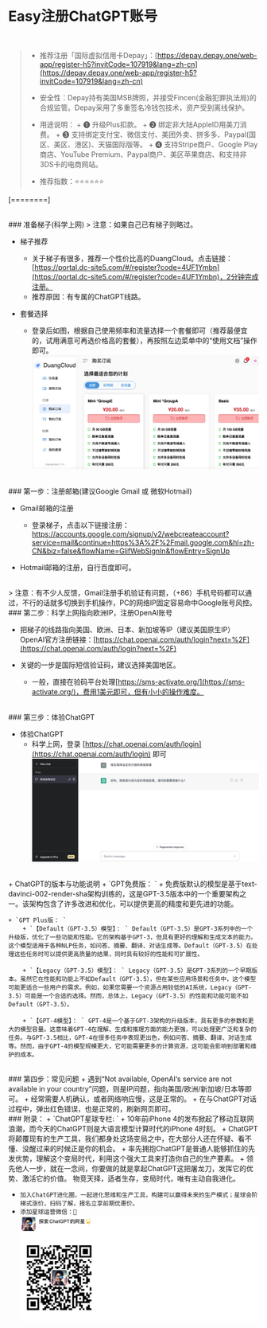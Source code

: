 # Easy注册ChatGPT账号



<br />

>+ 推荐注册「国际虚拟信用卡Depay」：[https://depay.depay.one/web-app/register-h5?invitCode=107919&lang=zh-cn](https://depay.depay.one/web-app/register-h5?invitCode=107919&lang=zh-cn) 
>
>+ 安全性：Depay持有美国MSB牌照，并接受Fincen(金融犯罪执法局)的合规监管。Depay采用了多重签名冷钱包技术，资产受到离线保护。
>
>+ 用途说明：
	+ ❶ 升级Plus扣款。
	+ ❷ 绑定非大陆AppleID用美刀消费。
	+ ❸ 支持绑定支付宝、微信支付、美团外卖、拼多多、Paypal(国区、美区、港区)、天猫国际版等。
	+ ❹ 支持Stripe商户、Google Play商店、YouTube Premium、Paypal商户、美区苹果商店、和支持非3DS卡的电商网站。
>
>+ 推荐指数：⭐️⭐️⭐️⭐️⭐️⭐️

[========]



<br />
### 准备梯子(科学上网)
> 注意：如果自己已有梯子则略过。

+ 梯子推荐
    + 关于梯子有很多，推荐一个性价比高的DuangCloud。点击链接：[https://portal.dc-site5.com/#/register?code=4UF1Ymbn](https://portal.dc-site5.com/#/register?code=4UF1Ymbn)，2分钟完成注册。
    + 推荐原因：有专属的ChatGPT线路。

+ 套餐选择
    + 登录后如图，根据自己使用频率和流量选择一个套餐即可（推荐最便宜的，试用满意可再选价格高的套餐），再按照左边菜单中的“使用文档”操作即可。
    ![duangcloud](./duangcloud.png)


<br />
### 第一步：注册邮箱(建议Google Gmail 或 微软Hotmail)

+ Gmail邮箱的注册
    + 登录梯子，点击以下链接注册：
[https://accounts.google.com/signup/v2/webcreateaccount?service=mail&continue=https%3A%2F%2Fmail.google.com&hl=zh-CN&biz=false&flowName=GlifWebSignIn&flowEntry=SignUp ](https://accounts.google.com/signup/v2/webcreateaccount?service=mail&continue=https%3A%2F%2Fmail.google.com&hl=zh-CN&biz=false&flowName=GlifWebSignIn&flowEntry=SignUp )

+ Hotmail邮箱的注册，自行百度即可。


<br />
> 注意：有不少人反馈，Gmail注册手机验证有问题，（+86）手机号码都可以通过，不行的话就多切换到手机操作，PC的网络IP固定容易命中Google账号风控。



<br />
### 第二步：科学上网指向欧洲IP，注册OpenAI账号

+ 把梯子的线路指向美国、欧洲、日本、新加坡等IP（建议美国原生IP）
OpenAI官方注册链接：[https://chat.openai.com/auth/login?next=%2F](https://chat.openai.com/auth/login?next=%2F)

+ 关键的一步是国际短信验证码，建议选择美国地区。
	+ 一般，直接在验码平台处理[https://sms-activate.org/](https://sms-activate.org/)，费用1美元即可，但有小小的操作难度。



<br />
### 第三步：体验ChatGPT

+ 体验ChatGPT
	+ 科学上网，登录 [https://chat.openai.com/auth/login](https://chat.openai.com/auth/login) 即可
    ![ChatGPT体验](./gpt-tiyan.png)


<br />
+ ChatGPT的版本与功能说明
	+ `GPT免费版： `
		+ 免费版默认的模型是基于text-davinci-002-render-sha架构训练的，这是GPT-3.5版本中的一个重要架构之一。该架构包含了许多改进和优化，可以提供更高的精度和更先进的功能。

	+ `GPT Plus版： `
        + `【Default（GPT-3.5）模型】： ` Default（GPT-3.5）是GPT-3系列中的一个升级版，优化了一些功能和性能。它的架构基于GPT-3，但具有更好的理解和生成文本的能力。这个模型适用于各种NLP任务，如问答、摘要、翻译、对话生成等。Default（GPT-3.5）在处理这些任务时可以提供更高质量的结果，同时具有较好的性能和可扩展性。

	    + `【Legacy（GPT-3.5）模型】： ` Legacy（GPT-3.5）是GPT-3系列的一个早期版本。虽然它在性能和功能上不如Default（GPT-3.5），但在某些应用场景和任务中，这个模型可能更适合一些用户的需求。例如，如果您需要一个资源占用较低的AI系统，Legacy（GPT-3.5）可能是一个合适的选择。然而，总体上，Legacy（GPT-3.5）的性能和功能可能不如Default（GPT-3.5）。

	    + `【GPT-4模型】： ` GPT-4是一个基于GPT-3架构的升级版本，具有更多的参数和更大的模型容量。这意味着GPT-4在理解、生成和推理方面的能力更强，可以处理更广泛和复杂的任务。与GPT-3.5相比，GPT-4在很多任务中表现更出色，例如问答、摘要、翻译、对话生成等。然而，由于GPT-4的模型规模更大，它可能需要更多的计算资源，这可能会影响到部署和维护的成本。
		


<br />
### 第四步：常见问题
+ 遇到“Not available, OpenAI‘s service are not available in your country”问题，则是IP问题，指向美国/欧洲/新加坡/日本等即可。
+ 经常需要人机确认，或者网络响应慢，这是正常的。
+ 在与ChatGPT对话过程中，弹出红色错误，也是正常的，刷新网页即可。




<br />
### 附录：
 + `ChatGPT星球专栏:  `
	+ 10年前iPhone 4的发布掀起了移动互联网浪潮，而今天的ChatGPT则是大语言模型计算时代的iPhone 4时刻。
	+ ChatGPT将颠覆现有的生产工具，我们都身处这场变局之中，在大部分人还在怀疑、看不懂、没醒过来的时候正是你的机会。
	+ 率先拥抱ChatGPT是普通人能够抓住的先发优势，理解这个变局时代，利用这个强大工具来打造你自己的生产要素。
	+ 领先他人一步，就在一念间，你要做的就是拿起ChatGPT这把屠龙刀，发挥它的优势、激活它的价值。 物竞天择，适者生存，变局时代，唯有主动自我进化。

+ `加入ChatGPT进化圈，一起进化思维和生产工具，构建可以赢得未来的生产模式；星球会阶梯式涨价，扫码了解，报名立享前期优惠价。`
+ `添加星球运营微信：🚀 `
![个人微信](./../WeChat-Pub.png)
